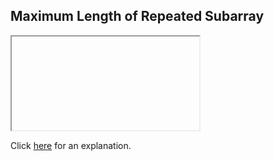 ##  Maximum Length of Repeated Subarray 

<iframe></iframe>

Click [here](Explanation.md) for an explanation.

